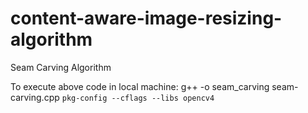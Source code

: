 # content-aware-image-resizing-algorithm
Seam Carving Algorithm

To execute above code in local machine:
g++ -o seam_carving seam-carving.cpp `pkg-config --cflags --libs opencv4`
